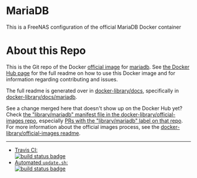 # MariaDB

This is a FreeNAS configuration of the official MariaDB Docker container

# About this Repo

This is the Git repo of the Docker [official image](https://docs.docker.com/docker-hub/official_repos/) for [mariadb](https://registry.hub.docker.com/_/mariadb/). See [the Docker Hub page](https://registry.hub.docker.com/_/mariadb/) for the full readme on how to use this Docker image and for information regarding contributing and issues.

The full readme is generated over in [docker-library/docs](https://github.com/docker-library/docs), specifically in [docker-library/docs/mariadb](https://github.com/docker-library/docs/tree/master/mariadb).

See a change merged here that doesn't show up on the Docker Hub yet? Check [the "library/mariadb" manifest file in the docker-library/official-images repo](https://github.com/docker-library/official-images/blob/master/library/mariadb), especially [PRs with the "library/mariadb" label on that repo](https://github.com/docker-library/official-images/labels/library%2Fmariadb). For more information about the official images process, see the [docker-library/official-images readme](https://github.com/docker-library/official-images/blob/master/README.md).

---

-	[Travis CI:  
	![build status badge](https://img.shields.io/travis/docker-library/mariadb/master.svg)](https://travis-ci.org/docker-library/mariadb/branches)
-	[Automated `update.sh`:  
	![build status badge](https://doi-janky.infosiftr.net/job/update.sh/job/mariadb/badge/icon)](https://doi-janky.infosiftr.net/job/update.sh/job/mariadb)

<!-- THIS FILE IS GENERATED BY https://github.com/docker-library/docs/blob/master/generate-repo-stub-readme.sh -->